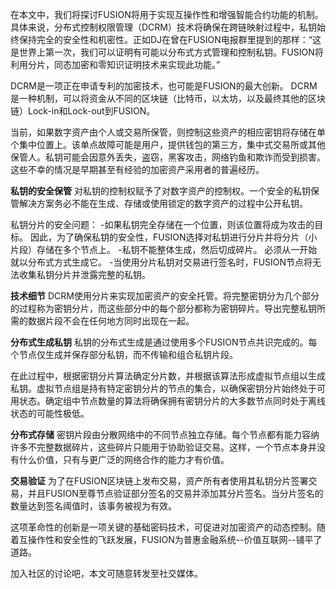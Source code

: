    在本文中，我们将探讨FUSION将用于实现互操作性和增强智能合约功能的机制。具体来说，分布式控制权限管理（DCRM）技术将确保在跨链映射过程中，私钥始终保持完全的安全性和机密性。正如DJ在曾在FUSION电报群里提到的那样：“这是世界上第一次，我们可以证明有可能以分布式方式管理和控制私钥。FUSION将利用分片，同态加密和零知识证明技术来实现此功能。”

   DCRM是一项正在申请专利的加密技术，也可能是FUSION的最大创新。 DCRM是一种机制，可以将资金从不同的区块链（比特币，以太坊，以及最终其他的区块链）Lock-in和Lock-out到FUSION。

当前，如果数字资产由个人或交易所保管，则控制这些资产的相应密钥将存储在单个集中位置上。该单点故障可能是用户，提供钱包的第三方，集中式交易所或其他保管人。私钥可能会因意外丢失，盗窃，黑客攻击，网络钓鱼和欺诈而受到损害。这些不幸的情况是早期甚至有经验的加密资产采用者的普遍经历。

**私钥的安全保管**
   对私钥的控制权赋予了对数字资产的控制权。一个安全的私钥保管解决方案务必不能在生成、存储或使用锁定的数字资产的过程中公开私钥。

私钥分片的安全问题：
-如果私钥完全存储在一个位置，则该位置将成为攻击的目标。 因此，为了确保私钥的安全性，FUSION选择对私钥进行分片并将分片（小片段）存储在多个节点上。
-私钥不能整体生成，然后切成碎片。 必须从一开始就以分布式方式生成它。
-当使用分片私钥对交易进行签名时，FUSION节点将无法收集私钥分片并泄露完整的私钥。
	
**技术细节**
DCRM使用分片来实现加密资产的安全托管。将完整密钥分为几个部分的过程称为密钥分片，而这些部分中的每个部分都称为密钥碎片。导出完整私钥所需的数据片段不会在任何地方同时出现在一起。

**分布式生成私钥**
私钥的分布式生成是通过使用多个FUSION节点共识完成的。每个节点仅生成并保存部分私钥，而不传输和组合私钥片段。

在此过程中，根据密钥分片算法确定分片数，并根据该算法形成虚拟节点组以生成私钥。虚拟节点组是持有特定密钥分片的节点的集合，以确保密钥分片始终处于可用状态。确定组中节点数量的算法将确保拥有密钥分片的大多数节点同时处于离线状态的可能性极低。

**分布式存储**
密钥片段由分散网络中的不同节点独立存储。每个节点都有能力容纳许多不完整数据碎片，这些碎片只能用于协助验证交易。这样，一个节点本身并没有什么价值，只有与更广泛的网络合作的能力才有价值。


**交易验证**
为了在FUSION区块链上发布交易，资产所有者使用其私钥分片签署交易，并且FUSION至尊节点验证部分签名的交易并添加其分片签名。当分片签名的数量达到签名阈值时，该事务被视为有效。

这项革命性的创新是一项关键的基础密码技术，可促进对加密资产的动态控制。随着互操作性和安全性的飞跃发展，FUSION为普惠金融系统--价值互联网--铺平了道路。

加入社区的讨论吧，本文可随意转发至社交媒体。
